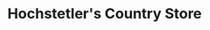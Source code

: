 ---
title: "Hochstetler's Country Store"
url: /seneca/hochstetlers-country-store/
shop: Gemüse & Obst
---